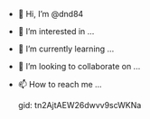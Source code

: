 - 👋 Hi, I’m @dnd84
- 👀 I’m interested in ...
- 🌱 I’m currently learning ...
- 💞️ I’m looking to collaborate on ...
- 📫 How to reach me ...
  
  
  gid: tn2AjtAEW26dwvv9scWKNa

<!---
dnd84/dnd84 is a ✨ special ✨ repository because its `README.md` (this file) appears on your GitHub profile.
You can click the Preview link to take a look at your changes.
--->
